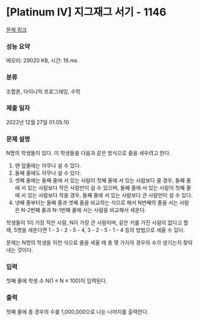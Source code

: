 # [Platinum IV] 지그재그 서기 - 1146 

[문제 링크](https://www.acmicpc.net/problem/1146) 

### 성능 요약

메모리: 29020 KB, 시간: 16 ms

### 분류

조합론, 다이나믹 프로그래밍, 수학

### 제출 일자

2022년 12월 27일 01:05:10

### 문제 설명

<p>N명의 학생들이 있다. 이 학생들을 다음과 같은 방식으로 줄을 세우려고 한다.</p>

<ol>
	<li>맨 앞줄에는 아무나 설 수 있다.</li>
	<li>둘째 줄에도 아무나 설 수 있다.</li>
	<li>셋째 줄에는 둘째 줄에 서 있는 사람이 첫째 줄에 서 있는 사람보다 클 경우, 둘째 줄에 서 있는 사람보다 작은 사람만이 설 수 있으며, 둘째 줄에 서 있는 사람이 첫째 줄에 서 있는 사람보다 작을 경우, 둘째 줄에 서 있는 사람보다 큰 사람만이 설 수 있다.</li>
	<li>넷째 줄부터는 둘째 줄과 셋째 줄을 비교하는 식으로 해서 N번째의 줄을 서는 사람은 N-2번째 줄과 N-1번째 줄에 서는 사람을 비교해서 세운다.</li>
</ol>

<p>학생들이 1이 가장 작은 사람, N이 가장 큰 사람이며, 같은 키를 가진 사람이 없다고 할 때, 5명을 세운다면 1 - 3 - 2 - 5 - 4, 3 - 2 - 5 - 1 - 4 등의 방법으로 세울 수 있다.</p>

<p>문제는 N명의 학생을 이런 식으로 줄을 세울 때 총 몇 가지의 경우의 수가 생기는지 찾아내는 것이다.</p>

### 입력 

 <p>첫째 줄에 학생 수 N(1 ≤ N ≤ 100)이 입력된다.</p>

### 출력 

 <p>첫째 줄에 총 경우의 수를 1,000,000으로 나눈 나머지를 출력한다.</p>

